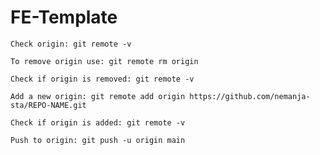 # FE-Template



    Check origin: git remote -v

    To remove origin use: git remote rm origin

    Check if origin is removed: git remote -v

    Add a new origin: git remote add origin https://github.com/nemanja-sta/REPO-NAME.git

    Check if origin is added: git remote -v

    Push to origin: git push -u origin main
